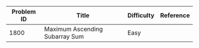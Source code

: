 | Problem ID | Title | Difficulty | Reference
| --- | --- | --- | ---
| 1800 | Maximum Ascending Subarray Sum | Easy | 
